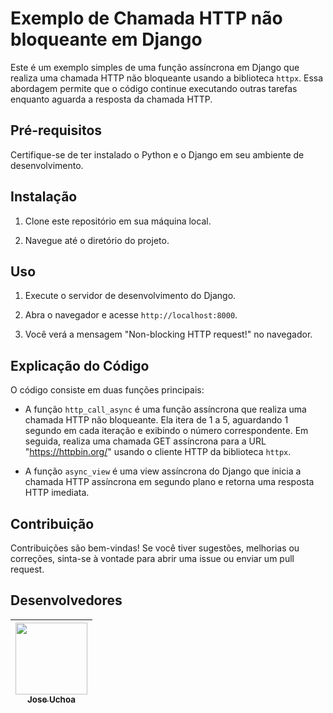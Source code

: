 # Exemplo de Chamada HTTP não bloqueante em Django

Este é um exemplo simples de uma função assíncrona em Django que realiza uma chamada HTTP não bloqueante usando a biblioteca `httpx`. Essa abordagem permite que o código continue executando outras tarefas enquanto aguarda a resposta da chamada HTTP.

## Pré-requisitos

Certifique-se de ter instalado o Python e o Django em seu ambiente de desenvolvimento.

## Instalação

1. Clone este repositório em sua máquina local.

2. Navegue até o diretório do projeto.

## Uso

1. Execute o servidor de desenvolvimento do Django.


2. Abra o navegador e acesse `http://localhost:8000`.

3. Você verá a mensagem "Non-blocking HTTP request!" no navegador.

## Explicação do Código

O código consiste em duas funções principais:

- A função `http_call_async` é uma função assíncrona que realiza uma chamada HTTP não bloqueante. Ela itera de 1 a 5, aguardando 1 segundo em cada iteração e exibindo o número correspondente. Em seguida, realiza uma chamada GET assíncrona para a URL "https://httpbin.org/" usando o cliente HTTP da biblioteca `httpx`.

- A função `async_view` é uma view assíncrona do Django que inicia a chamada HTTP assíncrona em segundo plano e retorna uma resposta HTTP imediata.

## Contribuição

Contribuições são bem-vindas! Se você tiver sugestões, melhorias ou correções, sinta-se à vontade para abrir uma issue ou enviar um pull request.

## Desenvolvedores

| [<img src="https://avatars.githubusercontent.com/jose-uchoa" width=115><br><sub>Jose Uchoa</sub>](https://github.com/jose-uchoa) |
| :----------------------------------------------------------: |
